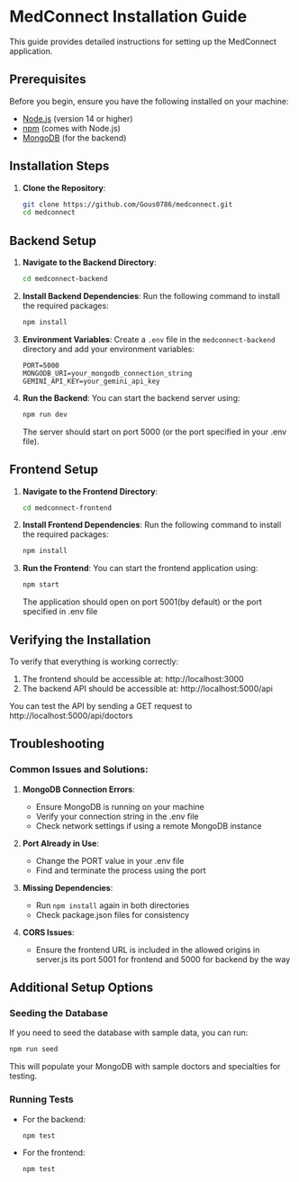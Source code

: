 # MedConnect Installation Guide

This guide provides detailed instructions for setting up the MedConnect application.

## Prerequisites

Before you begin, ensure you have the following installed on your machine:
- [Node.js](https://nodejs.org/) (version 14 or higher)
- [npm](https://www.npmjs.com/) (comes with Node.js)
- [MongoDB](https://www.mongodb.com/) (for the backend)

## Installation Steps

1. **Clone the Repository**:
   ```bash
   git clone https://github.com/Gous0786/medconnect.git
   cd medconnect
   ```

## Backend Setup

1. **Navigate to the Backend Directory**:
   ```bash
   cd medconnect-backend
   ```

2. **Install Backend Dependencies**:
   Run the following command to install the required packages:
   ```bash
   npm install
   ```

3. **Environment Variables**:
   Create a `.env` file in the `medconnect-backend` directory and add your environment variables:
   ```plaintext
   PORT=5000
   MONGODB_URI=your_mongodb_connection_string
   GEMINI_API_KEY=your_gemini_api_key
   ```

4. **Run the Backend**:
   You can start the backend server using:
   ```bash
   npm run dev
   ```
   The server should start on port 5000 (or the port specified in your .env file).

## Frontend Setup

1. **Navigate to the Frontend Directory**:
   ```bash
   cd medconnect-frontend
   ```

2. **Install Frontend Dependencies**:
   Run the following command to install the required packages:
   ```bash
   npm install
   ```

3. **Run the Frontend**:
   You can start the frontend application using:
   ```bash
   npm start
   ```
   The application should open on port 5001(by default) or the port specified in .env file

## Verifying the Installation

To verify that everything is working correctly:

1. The frontend should be accessible at: http://localhost:3000
2. The backend API should be accessible at: http://localhost:5000/api

You can test the API by sending a GET request to http://localhost:5000/api/doctors

## Troubleshooting

### Common Issues and Solutions:

1. **MongoDB Connection Errors**:
   - Ensure MongoDB is running on your machine
   - Verify your connection string in the .env file
   - Check network settings if using a remote MongoDB instance

2. **Port Already in Use**:
   - Change the PORT value in your .env file
   - Find and terminate the process using the port

3. **Missing Dependencies**:
   - Run `npm install` again in both directories
   - Check package.json files for consistency

4. **CORS Issues**:
   - Ensure the frontend URL is included in the allowed origins in server.js its port 5001 for frontend and 5000  for backend by the way

## Additional Setup Options

### Seeding the Database
If you need to seed the database with sample data, you can run:
```bash
npm run seed
```
This will populate your MongoDB with sample doctors and specialties for testing.

### Running Tests
- For the backend:
  ```bash
  npm test
  ```
- For the frontend:
  ```bash
  npm test
  ```
